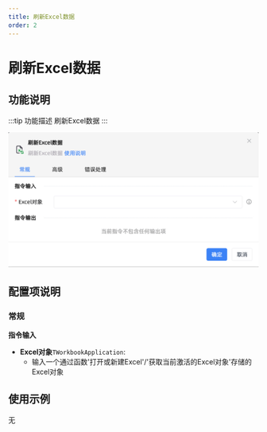 ```yaml
---
title: 刷新Excel数据
order: 2
---
```


# 刷新Excel数据

## 功能说明

:::tip 功能描述
刷新Excel数据
:::

![刷新Excel数据](../../../../assets/刷新Excel数据_command.png)

## 配置项说明

### 常规

**指令输入**

- **Excel对象**`TWorkbookApplication`: 
  - 输入一个通过函数'打开或新建Excel'/'获取当前激活的Excel对象'存储的Excel对象


## 使用示例
无


